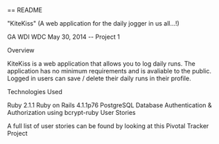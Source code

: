 == README

"KiteKiss"
(A web application for the  daily jogger in us all...!) 

GA WDI WDC May 30, 2014 -- Project 1

Overview

KiteKiss is a web application that allows you to log daily runs. The application has no minimum requirements and is avaliable to the public. Logged in users can save / delete their daily runs in their profile. 

Technologies Used

Ruby 2.1.1
Ruby on Rails 4.1.1p76
PostgreSQL Database
Authentication & Authorization using bcrypt-ruby
User Stories

A full list of user stories can be found by looking at this Pivotal Tracker Project